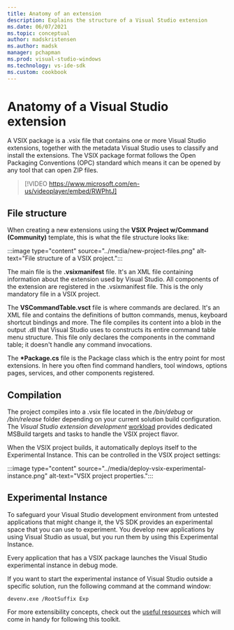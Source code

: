 ```yaml
---
title: Anatomy of an extension
description: Explains the structure of a Visual Studio extension
ms.date: 06/07/2021
ms.topic: conceptual
author: madskristensen
ms.author: madsk
manager: pchapman
ms.prod: visual-studio-windows
ms.technology: vs-ide-sdk
ms.custom: cookbook
---
```

# Anatomy of a Visual Studio extension

A VSIX package is a .vsix file that contains one or more Visual Studio extensions, together with the metadata Visual Studio uses to classify and install the extensions. The VSIX package format follows the Open Packaging Conventions (OPC) standard which means it can be opened by any tool that can open ZIP files.

> [!VIDEO https://www.microsoft.com/en-us/videoplayer/embed/RWPhtJ]

## File structure
When creating a new extensions using the **VSIX Project w/Command (Community)** template, this is what the file structure looks like:

:::image type="content" source="../media/new-project-files.png" alt-text="File structure of a VSIX project.":::

The main file is the **.vsixmanifest** file. It's an XML file containing information about the extension used by Visual Studio. All components of the extension are registered in the .vsixmanifest file. This is the only mandatory file in a VSIX project.

The **VSCommandTable.vsct** file is where commands are declared. It's an XML file and contains the definitions of button commands, menus, keyboard shortcut bindings and more. The file compiles its content into a blob in the output .dll that Visual Studio uses to constructs its entire command table menu structure. This file only declares the components in the command table; it doesn't handle any command invocations.

The **\*Package.cs** file is the Package class which is the entry point for most extensions. In here you often find command handlers, tool windows, options pages, services, and other components registered.

## Compilation
The project compiles into a .vsix file located in the */bin/debug* or */bin/release* folder depending on your current solution build configuration. The *Visual Studio extension development* [workload](get-the-tools.md) provides dedicated MSBuild targets and tasks to handle the VSIX project flavor.

When the VSIX project builds, it automatically deploys itself to the Experimental Instance. This can be controlled in the VSIX project settings: 

:::image type="content" source="../media/deploy-vsix-experimental-instance.png" alt-text="VSIX project properties.":::

## Experimental Instance
To safeguard your Visual Studio development environment from untested applications that might change it, the VS SDK provides an experimental space that you can use to experiment. You develop new applications by using Visual Studio as usual, but you run them by using this Experimental Instance.

Every application that has a VSIX package launches the Visual Studio experimental instance in debug mode.

If you want to start the experimental instance of Visual Studio outside a specific solution, run the following command at the command window:

```shell
devenv.exe /RootSuffix Exp
```

For more extensibility concepts, check out the [useful resources](useful-resources.md) which will come in handy for following this toolkit.
